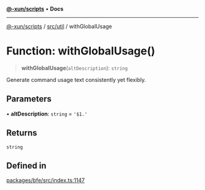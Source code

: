 [**@-xun/scripts**](../../../README.md) • **Docs**

***

[@-xun/scripts](../../../README.md) / [src/util](../README.md) / withGlobalUsage

# Function: withGlobalUsage()

> **withGlobalUsage**(`altDescription`): `string`

Generate command usage text consistently yet flexibly.

## Parameters

• **altDescription**: `string` = `'$1.'`

## Returns

`string`

## Defined in

[packages/bfe/src/index.ts:1147](https://github.com/Xunnamius/xscripts/blob/dc527d1504edcd9b99add252bcfe23abb9ef9d78/packages/bfe/src/index.ts#L1147)
